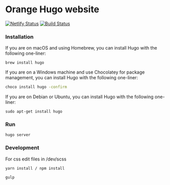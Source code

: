 # Orange Hugo website

[![Netlify Status](https://api.netlify.com/api/v1/badges/27f04dbe-e90b-48f2-9ac7-92197ee5f85d/deploy-status)](https://app.netlify.com/sites/jolly-hoover-82ac63/deploys)
[![Build Status](https://travis-ci.org/biolab/orange-hugo.svg?branch=master)](https://travis-ci.org/biolab/orange-hugo)

### Installation

If you are on macOS and using Homebrew, you can install Hugo with the following one-liner:

	brew install hugo

If you are on a Windows machine and use Chocolatey for package management, you can install Hugo with the following one-liner:
```sh
choco install hugo -confirm
```

If you are on Debian or Ubuntu, you can install Hugo with the following one-liner:

    sudo apt-get install hugo
    
### Run

    hugo server
    

### Development

For css edit files in /dev/scss

    yarn install / npm install

    gulp



